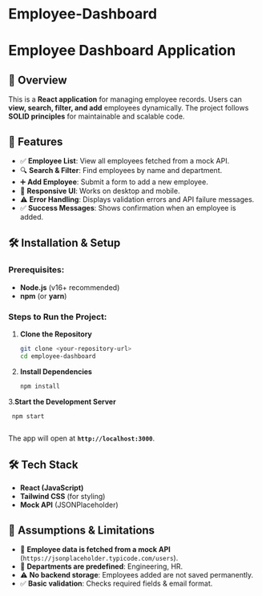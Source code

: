 # Employee-Dashboard

# Employee Dashboard Application

## 🚀 Overview
This is a **React application** for managing employee records. Users can **view, search, filter, and add** employees dynamically. The project follows **SOLID principles** for maintainable and scalable code.

## 🎯 Features
- ✅ **Employee List**: View all employees fetched from a mock API.
- 🔍 **Search & Filter**: Find employees by name and department.
- ➕ **Add Employee**: Submit a form to add a new employee.
- 🎨 **Responsive UI**: Works on desktop and mobile.
- ⚠️ **Error Handling**: Displays validation errors and API failure messages.
- ✅ **Success Messages**: Shows confirmation when an employee is added.

## 🛠️ Installation & Setup

### Prerequisites:
- **Node.js** (v16+ recommended)
- **npm** (or **yarn**)

### Steps to Run the Project:

1. **Clone the Repository**
    ```sh
   git clone <your-repository-url>
   cd employee-dashboard
   
2. **Install Dependencies**
    ```sh
   npm install
   
3.**Start the Development Server**
   ```sh
    npm start



```
   The app will open at **`http://localhost:3000`**.

## 🛠️ Tech Stack
- **React (JavaScript)**
- **Tailwind CSS** (for styling)
- **Mock API** (JSONPlaceholder)

## 🔹 Assumptions & Limitations
- 👥 **Employee data is fetched from a mock API** (`https://jsonplaceholder.typicode.com/users`).
- 🏢 **Departments are predefined**: Engineering, HR.
- ⚠️ **No backend storage**: Employees added are not saved permanently.
- ✅ **Basic validation**: Checks required fields & email format.



   
